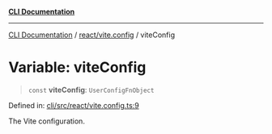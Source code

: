 [**CLI Documentation**](../../../README.md)

***

[CLI Documentation](../../../README.md) / [react/vite.config](../README.md) / viteConfig

# Variable: viteConfig

> `const` **viteConfig**: `UserConfigFnObject`

Defined in: [cli/src/react/vite.config.ts:9](https://github.com/stonemjs/cli/blob/df49bf1f270a78a61946870e36ae0b10d02482b3/src/react/vite.config.ts#L9)

The Vite configuration.
